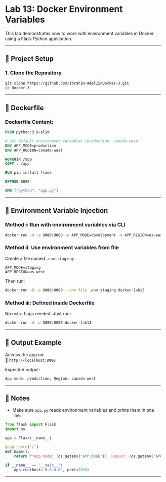 # Lab 13: Docker Environment Variables

This lab demonstrates how to work with environment variables in Docker using a Flask Python application.

---

## 🔧 Project Setup

### 1. Clone the Repository
```bash
git clone https://github.com/Ibrahim-Adel15/Docker-3.git
cd Docker-3
```

---

## 🐳 Dockerfile

### Dockerfile Content:
```dockerfile
FROM python:3.9-slim

# Set default environment variables (production, canada-west)
ENV APP_MODE=production
ENV APP_REGION=canada-west

WORKDIR /app
COPY . /app

RUN pip install flask

EXPOSE 8080

CMD ["python", "app.py"]
```

---

## 🧪 Environment Variable Injection

### Method i: Run with environment variables via CLI
```bash
docker run -d -p 8080:8080 -e APP_MODE=development -e APP_REGION=us-east docker-lab13
```

### Method ii: Use environment variables from file

Create a file named `.env.staging`:
```
APP_MODE=staging
APP_REGION=us-west
```

Then run:
```bash
docker run -d -p 8080:8080 --env-file .env.staging docker-lab13
```

### Method iii: Defined inside Dockerfile

No extra flags needed. Just run:
```bash
docker run -d -p 8080:8080 docker-lab13
```

---

## 🧪 Output Example

Access the app on:  
📍 `http://localhost:8080`

Expected output:
```
App mode: production, Region: canada-west
```

---

## 📝 Notes

- Make sure `app.py` reads environment variables and prints them in one line:
```python
from flask import Flask
import os

app = Flask(__name__)

@app.route('/')
def home():
    return f"App mode: {os.getenv('APP_MODE')}, Region: {os.getenv('APP_REGION')}"

if __name__ == '__main__':
    app.run(host='0.0.0.0', port=8080)
```

---
